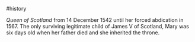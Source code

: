 #history

_Queen of Scotland_ from 14 December 1542 until her forced abdication in 1567.
The only surviving legitimate child of James V of Scotland, Mary was six days old when her father died and she inherited the throne.
